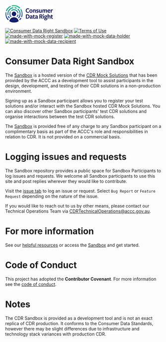 ![Consumer Data Right Logo](https://raw.githubusercontent.com/ConsumerDataRight/mock-data-holder/main/Assets/cdr-logo.png?raw=true) 

[![Consumer Data Right Sandbox](https://img.shields.io/badge/Join%20the%20CDR%20Sandbox-blue.svg)](https://cdrsandbox.gov.au/)
[![Terms of Use](https://img.shields.io/badge/Read%20the%20%20Terms%20of%20Use-blue.svg)](https://cdrsandbox.gov.au/terms-of-use)
[![made-with-mock-register](https://img.shields.io/badge/Made%20with-Mock%20Register-1f425Ff.svg)](https://github.com/ConsumerDataRight/mock-register)
[![made-with-mock-data-holder](https://img.shields.io/badge/Made%20with-Mock%20Data%20Holder-1f425Ff.svg)](https://github.com/ConsumerDataRight/mock-data-holder)
[![made-with-mock-data-recipient](https://img.shields.io/badge/Made%20with-Mock%20Data%20Recipient-1f425Ff.svg)](https://github.com/ConsumerDataRight/mock-data-recipient)

# Consumer Data Right Sandbox
The [Sandbox](https://cdrsandbox.gov.au/) is a hosted version of the [CDR Mock Solutions](https://github.com/ConsumerDataRight) that has been provided by the ACCC as a development tool to assist participants in the design, development, and testing of their CDR solutions in a non-production environment.

Signing up as a Sandbox participant allows you to register your test solutions and/or interact with the Sandbox hosted CDR Mock Solutions. You can also discover other Sandbox participants' test CDR solutions and organise interactions between the test CDR solutions.

The [Sandbox](https://cdrsandbox.gov.au/) is provided free of any charge to any Sandbox participant on a complimentary basis as part of the ACCC's role and responsibilities in relation to CDR. It is not provided on a commercial basis.

# Logging issues and requests
The Sandbox repository provides a public space for Sandbox Participants to log issues and requests. We welcome all Sandbox participants to use this site and post replies wherever they would like to contribute.

Visit the [issue tab](https://github.com/ConsumerDataRight/sandbox/issues) to log an issue or request. Select `Bug Report` or `Feature Request` depending on the nature of the issue.

If you would like to reach out to us by other means, please contact our Technical Operations Team via [CDRTechnicalOperations@accc.gov.au](mailto:cdrtechnicaloperations@accc.gov.au?subject=CDR%20Sandbox%20Issue).

# For more information
See our [helpful resources](https://consumerdataright.atlassian.net/l/cp/VnNrL8sZ) or access the [Sandbox](https://cdrsandbox.gov.au/) and get started.

# Code of Conduct
This project has adopted the **Contributor Covenant**.  For more information see the [code of conduct](CODE_OF_CONDUCT.md).

# Notes
The CDR Sandbox is provided as a development tool and is not an exact replica of CDR production.
It conforms to the Consumer Data Standards, however there may be slight differences due to infrastructure and technology stack variances with production CDR.

